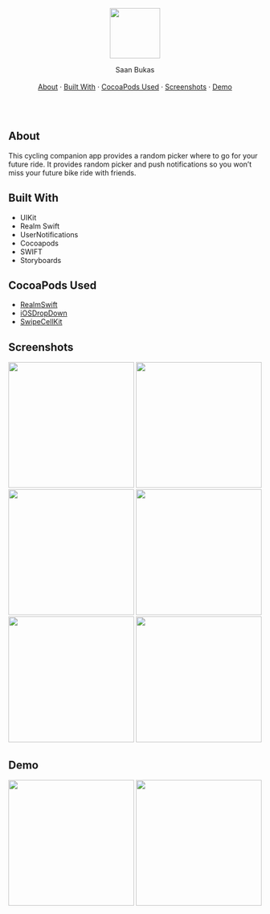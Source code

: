 

<p align="center">
  <p align="center">
    <img src="https://github.com/jarvizconde1/San-Bukas-/assets/102355807/ca5cf686-f94b-4f41-bef4-b6cecbeb7bc8" width="100" height="100">

  </p>
  <p align="center">
   Saan Bukas
    <br />
    <br />
    <a href="#about">About</a>
    ·
    <a href="#built-with">Built With</a>
    ·
    <a href="#cocoapods-used">CocoaPods Used</a>
    ·
    <a href="#screenshots">Screenshots</a>
    ·
    <a href="#demo">Demo</a>
  </p>
</p>

<br />
<br />



## About
                                 
This cycling companion app provides a random picker where to go for your future ride. It provides random picker and push notifications so you won’t miss your future bike ride with friends.

## Built With
* UIKit 
* Realm Swift 
* UserNotifications 
* Cocoapods 
* SWIFT
* Storyboards


## CocoaPods Used
* [RealmSwift][1]
* [iOSDropDown][2]
* [SwipeCellKit][3]



[1]: https://cocoapods.org/pods/RealmSwift
[2]: https://cocoapods.org/pods/iOSDropDown
[3]: https://cocoapods.org/pods/SwipeCellKit



## Screenshots


<img src="https://github.com/jarvizconde1/San-Bukas-/assets/102355807/6c084f52-67c6-4263-9f0c-1fe90e6b1ec4" width="250" >
<img src="https://github.com/jarvizconde1/San-Bukas-/assets/102355807/b1c75fa3-3198-4213-a1d9-7d15a8de66d2" width="250" >
<img src="https://github.com/jarvizconde1/San-Bukas-/assets/102355807/e8314cf0-c169-4e8d-8124-cfef9232d000" width="250" >
<img src="https://github.com/jarvizconde1/San-Bukas-/assets/102355807/a6401355-2c13-4996-bd46-9b81881502e5" width="250" >
<img src="https://github.com/jarvizconde1/San-Bukas-/assets/102355807/5a599122-da3e-44d0-a6b5-d4163a4e92d0" width="250" >
<img src="https://github.com/jarvizconde1/San-Bukas-/assets/102355807/1ffa2285-5df2-4615-9274-725f68aa9911" width="250" >

## Demo

<img src="https://github.com/jarvizconde1/San-Bukas-/assets/102355807/115f4eeb-7d5d-4bd6-ad33-984df9dfc953" width="250"/>
<img src="https://github.com/jarvizconde1/San-Bukas-/assets/102355807/9f27abfd-3b28-4776-a089-41327d7a29d0" width="250"/>















